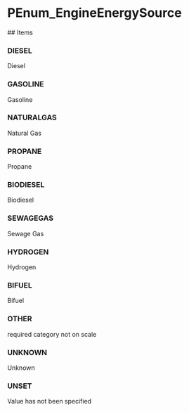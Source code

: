 # PEnum_EngineEnergySource

<!-- end of definition -->## Items

### DIESEL
Diesel

### GASOLINE
Gasoline

### NATURALGAS
Natural Gas

### PROPANE
Propane

### BIODIESEL
Biodiesel

### SEWAGEGAS
Sewage Gas

### HYDROGEN
Hydrogen

### BIFUEL
Bifuel

### OTHER
required category not on scale

### UNKNOWN
Unknown

### UNSET
Value has not been specified
